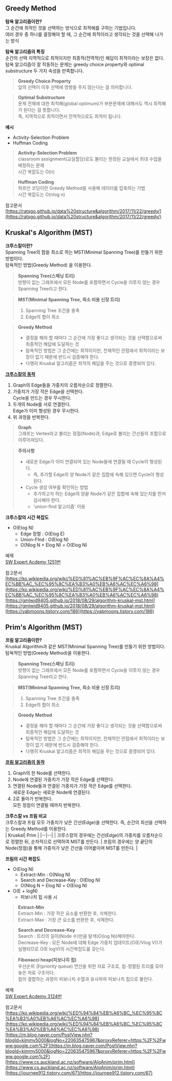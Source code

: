 

## Greedy Method

**탐욕 알고리즘이란?**  
그 순간에 최적인 것을 선택하는 방식으로 최적해를 구하는 기법입니다.  
여러 경우 중 하나를 결정해야 할 때, 그 순간에 최적이라고 생각되는 것을 선택해 나가는 방식  

**탐욕 알고리즘의 특징**  
순간의 선택 지역적으로 최적이지만 최종적(전역적)인 해답이 최적이라는 보장은 없다.  
탐욕 알고리즘이 잘 작동하는 문제는 greedy choice property와 optimal substructure 두 가지 속성을 만족합니다.  

> **Greedy Choice Property**  
> 앞의 선택이 이후 선택에 영향을 주지 않는다는 걸 의미합니다.  

> **Optimal Substructure**  
> 문제 전체에 대한 최적해(global optimum)가 부분문제에 대해서도 역시 최적해가 된다는 걸 뜻합니다.  
> 즉, 지역적으로 최적이면서 전역적으로도 최적이 됩니다.  

**예시**  
- Activity-Selection Problem  
- Huffman Coding  

>**Activity-Selection Problem**  
> classroom assignment(교실할당)로도 불리는 한정된 교실에서 최대 수업을 배정하는 문제  
> 시간 복잡도는 O(n)  
	
> **Huffman Coding**  
> 허프만 코딩이란 Greedy Method을 사용해 데이터를 압축하는 기법  
> 시간 복잡도는 O(nlog n)  

참고문서  
[https://ratsgo.github.io/data%20structure&algorithm/2017/11/22/greedy/](https://ratsgo.github.io/data%20structure&algorithm/2017/11/22/greedy/)

## Kruskal's Algorithm (MST)  

**크루스칼이란?**  
Spanning Tree의 합을 최소로 하는 MST(Minimal Spanning Tree)를 만들기 위한 방법이다.  
탐욕적인 방법(Greedy Method) 을 이용한다.  

>**Spanning Tree(스패닝 트리)**  
>방향이 없는 그래프에서 모든 Node를 포함하면서 Cycle을 이루지 않는 경우 Spanning Tree라고 한다.  

> **MST(Minimal Spanning Tree, 최소 비용 신장 트리)**  
>1. Spanning Tree 조건을 충족  
>2. Edge의 합이 최소  

>**Greedy Method**  
>- 결정을 해야 할 때마다 그 순간에 가장 좋다고 생각되는 것을 선택함으로써 최종적인 해답에 도달하는 것  
>- 탐욕적인 방법은 그 순간에는 최적이지만, 전체적인 관점에서 최적이라는 보장이 없기 때문에 반드시 검증해야 한다.  
>- 다행히 Kruskal 알고리즘은 최적의 해답을 주는 것으로 증명되어 있다.  

**[크루스칼의 동작](https://ko.wikipedia.org/wiki/%ED%81%AC%EB%9F%AC%EC%8A%A4%EC%BB%AC_%EC%95%8C%EA%B3%A0%EB%A6%AC%EC%A6%98)**  
1. Graph의 Edge들을 가중치의 오름차순으로 정렬한다.  
2. 가중치가 가장 작은 Edge을 선택한다.  
	Cycle을 만드는 경우 무시한다.  
3. 두개의 Node를 서로 연결한다.  
	Edge가 이미 형성된 경우 무시한다.  
4. 위 과정을 반복한다.  

>**Graph**  
>그래프는 Vertex라고 불리는 정점(Node)과, Edge로 불리는 간선들의 조합으로 이루어져있다.  

>**주의사항**  
>- 새로운 Edge가 이미 연결되어 있는 Node들에 연결될 때 Cycle이 형성된다.  
>	- 즉, 추가할 Edge의 양 Node가 같은 집합에 속해 있으면 Cycle이 형성된다.  
>- Cycle 생성 여부를 확인하는 방법  
>	- 추가하고자 하는 Edge의 양끝 Node가 같은 집합에 속해 있는지를 먼저 검사해야 한다.  
>	- 'union-find 알고리즘' 이용  

**크루스칼의 시간 복잡도**  
- O(Elog N)
	- Edge 정렬 : O(Elog E)
	- Union-FInd : O(Elog N)
	-  O(Nlog N + Elog N) = O(Elog N)

예제  
[SW Expert Acdemy 1251번](https://github.com/daerong/Algorithm_Practice/blob/master/swea/Daeseong/swea_1251_U.cpp)  
	
참고문서  
[https://ko.wikipedia.org/wiki/%ED%81%AC%EB%9F%AC%EC%8A%A4%EC%BB%AC_%EC%95%8C%EA%B3%A0%EB%A6%AC%EC%A6%98](https://ko.wikipedia.org/wiki/%ED%81%AC%EB%9F%AC%EC%8A%A4%EC%BB%AC_%EC%95%8C%EA%B3%A0%EB%A6%AC%EC%A6%98)  
[https://gmlwjd9405.github.io/2018/08/29/algorithm-kruskal-mst.html](https://gmlwjd9405.github.io/2018/08/29/algorithm-kruskal-mst.html)  
[https://yabmoons.tistory.com/186](https://yabmoons.tistory.com/186)  

## Prim's Algorithm (MST)  

**프림 알고리즘이란?**  
Kruskal Algorithm과 같은 MST(Minimal Spanning Tree)를 만들기 위한 방법이다.
탐욕적인 방법(Greedy Method)을 이용한다.  

>**Spanning Tree(스패닝 트리)**  
>방향이 없는 그래프에서 모든 Node를 포함하면서 Cycle을 이루지 않는 경우 Spanning Tree라고 한다.  

> **MST(Minimal Spanning Tree, 최소 비용 신장 트리)**  
>1. Spanning Tree 조건을 충족  
>2. Edge의 합이 최소  

>**Greedy Method**  
>- 결정을 해야 할 때마다 그 순간에 가장 좋다고 생각되는 것을 선택함으로써 최종적인 해답에 도달하는 것  
>- 탐욕적인 방법은 그 순간에는 최적이지만, 전체적인 관점에서 최적이라는 보장이 없기 때문에 반드시 검증해야 한다.  
>- 다행히 Kruskal 알고리즘은 최적의 해답을 주는 것으로 증명되어 있다.  

**[프림 알고리즘의 동작](https://ko.wikipedia.org/wiki/%ED%94%84%EB%A6%BC_%EC%95%8C%EA%B3%A0%EB%A6%AC%EC%A6%98)**  
1. Graph의 한 Node를 선택한다.  
2. Node에 연결된 가중치가 가장 작은 Edge를 선택한다.  
3. 연결된 Node들과 연결된 가중치가 가장 작은 Edge를 선택한다.  
	새로운 Edge는 새로운 Node에 연결된다. 
4. 2로 돌아가 반복한다.  
	모든 정점이 연결될 때까지 반복한다.  

**크루스칼 vs 프림 비교**  
크루스칼과 프림 모두 가중치가 낮은 간선(Edge)을 선택한다. 즉, 순간의 최선을 선택하는 Greedy Method를 이용한다.  
| Kruskal| Prim |
|--|--|
| 크루스칼의 경우에는 간선(Edge)의 가중치를 오름차순으로 정렬한 뒤, 순차적으로 선택하여 MST를 만든다. | 프림의 경우에는 양 끝단의 Node(정점)을 통해 가중치가 낮은 간선을 이어붙이며 MST를 만든다. |

**프림의 시간 복잡도**   
- O(Elog N)  
	- Extract-Min : O(Nlog N)  
	- Search and Decrease-Key : O(Elog N)  
	- O(Nlog N + Elog N) = O(Elog N)  
- O(E + logN)  
	- 피보나치 힙 사용 시 

>**Extract-Min**  
>Extract-Min : 가장 작은 요소를 반환한 후, 삭제한다.  
>Extract-Max : 가장 큰 요소를 반환한 후, 삭제한다.  

>**Search and Decrease-Key**  
>Search : 트리의 길이(Node 수)만큼 탐색(O(log N))해야한다.  
>Decrease-Key : 모든 Node에 대해 Edge 가중치 업데이트(O(E/Vlog V))가 실행되므로 O(E logV)의 시간복잡도를 갖는다.  

>**Fibonacci heap(피보나치 힙)**  
>우선순위 큐(priority queue) 연산을 위한 자료 구조로, 힙-정렬된 트리를 모아놓은 자료 구조이다.  
>힙이 결합하는 과정이 피보나치 수열과 유사하여 피보나치 힙으로 불린다. 

예제  
[SW Expert Acdemy 3124번](https://github.com/daerong/Algorithm_Practice/blob/master/swea/Daeseong/swea_3124_U.cpp)  

참고문서  
[https://ko.wikipedia.org/wiki/%ED%94%84%EB%A6%BC_%EC%95%8C%EA%B3%A0%EB%A6%AC%EC%A6%98](https://ko.wikipedia.org/wiki/%ED%94%84%EB%A6%BC_%EC%95%8C%EA%B3%A0%EB%A6%AC%EC%A6%98)  
[https://m.blog.naver.com/PostView.nhn?blogId=kimmy5000&logNo=220635475967&proxyReferer=https:%2F%2Fwww.google.com%2F](https://m.blog.naver.com/PostView.nhn?blogId=kimmy5000&logNo=220635475967&proxyReferer=https:%2F%2Fwww.google.com%2F)  
[https://www.cs.auckland.ac.nz/software/AlgAnim/prim.html](https://www.cs.auckland.ac.nz/software/AlgAnim/prim.html)  
[https://journee912.tistory.com/67](https://journee912.tistory.com/67)   
